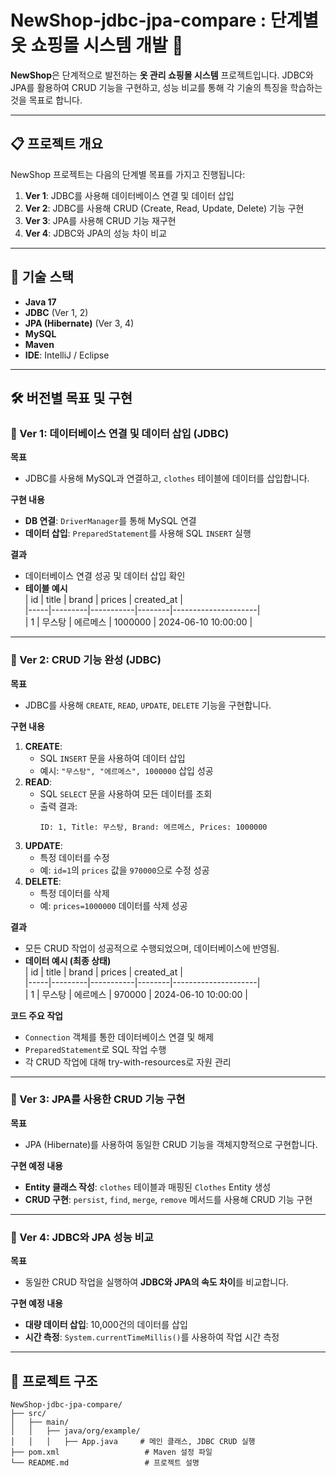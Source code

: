 # NewShop-jdbc-jpa-compare : 단계별 옷 쇼핑몰 시스템 개발 👀

**NewShop**은 단계적으로 발전하는 **옷 관리 쇼핑몰 시스템** 프로젝트입니다. JDBC와 JPA를 활용하여 CRUD 기능을 구현하고, 성능 비교를 통해 각 기술의 특징을 학습하는 것을 목표로 합니다.

---

## 📋 **프로젝트 개요**  
NewShop 프로젝트는 다음의 단계별 목표를 가지고 진행됩니다:  

1. **Ver 1**: JDBC를 사용해 데이터베이스 연결 및 데이터 삽입  
2. **Ver 2**: JDBC를 사용해 CRUD (Create, Read, Update, Delete) 기능 구현  
3. **Ver 3**: JPA를 사용해 CRUD 기능 재구현  
4. **Ver 4**: JDBC와 JPA의 성능 차이 비교  

---

## 🚀 **기술 스택**  
- **Java 17**  
- **JDBC** (Ver 1, 2)  
- **JPA (Hibernate)** (Ver 3, 4)  
- **MySQL**  
- **Maven**  
- **IDE**: IntelliJ / Eclipse  

---

## 🛠️ **버전별 목표 및 구현**  

### **🔹 Ver 1: 데이터베이스 연결 및 데이터 삽입 (JDBC)**  
**목표**  
- JDBC를 사용해 MySQL과 연결하고, `clothes` 테이블에 데이터를 삽입합니다.  

**구현 내용**  
- **DB 연결**: `DriverManager`를 통해 MySQL 연결  
- **데이터 삽입**: `PreparedStatement`를 사용해 SQL `INSERT` 실행  

**결과**  
- 데이터베이스 연결 성공 및 데이터 삽입 확인  
- **테이블 예시**  
   | id  | title   | brand     | prices | created_at          |  
   |-----|---------|-----------|--------|---------------------|  
   | 1   | 무스탕    | 에르메스    | 1000000 | 2024-06-10 10:00:00 |

---

### **🔹 Ver 2: CRUD 기능 완성 (JDBC)**  
**목표**  
- JDBC를 사용해 `CREATE`, `READ`, `UPDATE`, `DELETE` 기능을 구현합니다.  

**구현 내용**  
1. **CREATE**:  
   - SQL `INSERT` 문을 사용하여 데이터 삽입  
   - 예시: `"무스탕", "에르메스", 1000000` 삽입 성공  
2. **READ**:  
   - SQL `SELECT` 문을 사용하여 모든 데이터를 조회  
   - 출력 결과:  
      ```text
      ID: 1, Title: 무스탕, Brand: 에르메스, Prices: 1000000
      ```
3. **UPDATE**:  
   - 특정 데이터를 수정  
   - 예: `id=1`의 `prices` 값을 `970000`으로 수정 성공  
4. **DELETE**:  
   - 특정 데이터를 삭제  
   - 예: `prices=1000000` 데이터를 삭제 성공  

**결과**  
- 모든 CRUD 작업이 성공적으로 수행되었으며, 데이터베이스에 반영됨.  
- **데이터 예시 (최종 상태)**  
   | id  | title   | brand     | prices | created_at          |  
   |-----|---------|-----------|--------|---------------------|  
   | 1   | 무스탕    | 에르메스    | 970000  | 2024-06-10 10:00:00 |

**코드 주요 작업**  
- `Connection` 객체를 통한 데이터베이스 연결 및 해제  
- `PreparedStatement`로 SQL 작업 수행  
- 각 CRUD 작업에 대해 try-with-resources로 자원 관리  

---

### **🔹 Ver 3: JPA를 사용한 CRUD 기능 구현**  
**목표**  
- JPA (Hibernate)를 사용하여 동일한 CRUD 기능을 객체지향적으로 구현합니다.  

**구현 예정 내용**  
- **Entity 클래스 작성**: `clothes` 테이블과 매핑된 `Clothes` Entity 생성  
- **CRUD 구현**: `persist`, `find`, `merge`, `remove` 메서드를 사용해 CRUD 기능 구현  

---

### **🔹 Ver 4: JDBC와 JPA 성능 비교**  
**목표**  
- 동일한 CRUD 작업을 실행하여 **JDBC와 JPA의 속도 차이**를 비교합니다.  

**구현 예정 내용**  
- **대량 데이터 삽입**: 10,000건의 데이터를 삽입  
- **시간 측정**: `System.currentTimeMillis()`를 사용하여 작업 시간 측정  

---

## 📂 **프로젝트 구조**

```plaintext
NewShop-jdbc-jpa-compare/
├── src/
│   ├── main/
│   │   ├── java/org/example/
│   │   │   ├── App.java     # 메인 클래스, JDBC CRUD 실행
├── pom.xml                   # Maven 설정 파일
└── README.md                 # 프로젝트 설명
